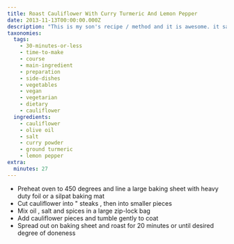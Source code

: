```yaml
---
title: Roast Cauliflower With Curry Turmeric And Lemon Pepper
date: 2013-11-13T00:00:00.000Z
description: "This is my son's recipe / method and it is awesome. it says it serves four, but you'll want to eat it all yourself. please try to share ;-) \r\neven though there's turmeric in most curry powders, this recipe benefits from even more—it's so healthy and adds such a great flavor.  you can also add other vegetables: garlic, onions, carrots, potatoes, butternut squash, etc. if the head of cauliflower is huge, add more oil and spices as needed. this would also make a great soup base."
taxonomies:
  tags:
    - 30-minutes-or-less
    - time-to-make
    - course
    - main-ingredient
    - preparation
    - side-dishes
    - vegetables
    - vegan
    - vegetarian
    - dietary
    - cauliflower
  ingredients:
    - cauliflower
    - olive oil
    - salt
    - curry powder
    - ground turmeric
    - lemon pepper
extra:
  minutes: 27
---
```

 - Preheat oven to 450 degrees and line a large baking sheet with heavy duty foil or a silpat baking mat
 - Cut cauliflower into " steaks , then into smaller pieces
 - Mix oil , salt and spices in a large zip-lock bag
 - Add cauliflower pieces and tumble gently to coat
 - Spread out on baking sheet and roast for 20 minutes or until desired degree of doneness

